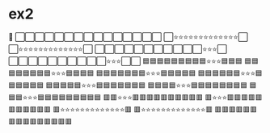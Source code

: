 # ex2
👻
⬜️⬜️⬜️⬜️⬜️⬜️⬜️⬜️⬜️⬜️⬜️⬜️⬜️⬜️⬜️
⬜️⭐️⭐️⭐️⭐️⭐️⭐️⭐️⭐️⭐️⭐️⭐️⭐️⭐️⬜️
⬜️⭐️⭐️⭐️⭐️⭐️⭐️⭐️⭐️⭐️⭐️⭐️⭐️⭐️⬜️
⬜️⬜️⬜️⬜️⬜️⬜️⬜️⬜️⬜️⬜️⬜️⭐️⭐️⭐️⬜️
⬜️⬜️⬜️⬜️⬜️⬜️⬜️⬜️⬜️⬜️⭐️⭐️⭐️⬜️⬜️
🟦🟦🟦🟦🟦🟦🟦🟦🟦⭐️⭐️⭐️🟦🟦🟦
🟦🟦🟦🟦🟦🟦🟦🟦⭐️⭐️⭐️🟦🟦🟦🟦
🟦🟦🟦🟦🟦🟦🟦⭐️⭐️⭐️🟦🟦🟦🟦🟦
🟦🟦🟦🟦🟦🟦⭐️⭐️⭐️🟦🟦🟦🟦🟦🟦
🟦🟦🟦🟦🟦⭐️⭐️⭐️🟦🟦🟦🟦🟦🟦🟦
🟦🟦🟦🟦⭐️⭐️⭐️🟦🟦🟦🟦🟦🟦🟦🟦
🟦🟦🟦⭐️⭐️⭐️🟦🟦🟦🟦🟦🟦🟦🟦🟦
🟥🟥⭐️⭐️⭐️🟥🟥🟥🟥🟥🟥🟥🟥🟥🟥
🟥⭐️⭐️⭐️🟥🟥🟥🟥🟥🟥🟥🟥🟥🟥🟥
🟥⭐️⭐️⭐️⭐️⭐️⭐️⭐️⭐️⭐️⭐️⭐️⭐️⭐️🟥
🟥⭐️⭐️⭐️⭐️⭐️⭐️⭐️⭐️⭐️⭐️⭐️⭐️⭐️🟥
🟥🟥🟥🟥🟥🟥🟥🟥🟥🟥🟥🟥🟥🟥🟥
